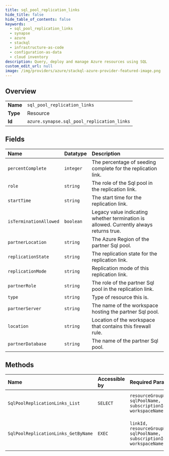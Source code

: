 ```yaml
---
title: sql_pool_replication_links
hide_title: false
hide_table_of_contents: false
keywords:
  - sql_pool_replication_links
  - synapse
  - azure    
  - stackql
  - infrastructure-as-code
  - configuration-as-data
  - cloud inventory
description: Query, deploy and manage Azure resources using SQL
custom_edit_url: null
image: /img/providers/azure/stackql-azure-provider-featured-image.png
---
```

  
    

## Overview
<table><tbody>
<tr><td><b>Name</b></td><td><code>sql_pool_replication_links</code></td></tr>
<tr><td><b>Type</b></td><td>Resource</td></tr>
<tr><td><b>Id</b></td><td><code>azure.synapse.sql_pool_replication_links</code></td></tr>
</tbody></table>

## Fields
| Name | Datatype | Description |
|:-----|:---------|:------------|
| `percentComplete` | `integer` | The percentage of seeding complete for the replication link. |
| `role` | `string` | The role of the Sql pool in the replication link. |
| `startTime` | `string` | The start time for the replication link. |
| `isTerminationAllowed` | `boolean` | Legacy value indicating whether termination is allowed.  Currently always returns true. |
| `partnerLocation` | `string` | The Azure Region of the partner Sql pool. |
| `replicationState` | `string` | The replication state for the replication link. |
| `replicationMode` | `string` | Replication mode of this replication link. |
| `partnerRole` | `string` | The role of the partner Sql pool in the replication link. |
| `type` | `string` | Type of resource this is. |
| `partnerServer` | `string` | The name of the workspace hosting the partner Sql pool. |
| `location` | `string` | Location of the workspace that contains this firewall rule. |
| `partnerDatabase` | `string` | The name of the partner Sql pool. |
## Methods
| Name | Accessible by | Required Params | Description |
|:-----|:--------------|:----------------|:------------|
| `SqlPoolReplicationLinks_List` | `SELECT` | `resourceGroupName, sqlPoolName, subscriptionId, workspaceName` | Lists a Sql pool's replication links. |
| `SqlPoolReplicationLinks_GetByName` | `EXEC` | `linkId, resourceGroupName, sqlPoolName, subscriptionId, workspaceName` | Get SQL pool replication link by name. |
